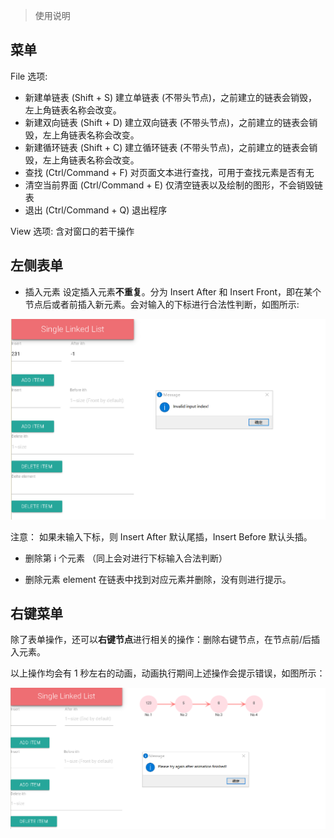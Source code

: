 > 使用说明

## 菜单
File 选项:
- 新建单链表 (Shift + S)
建立单链表 (不带头节点)，之前建立的链表会销毁，左上角链表名称会改变。
- 新建双向链表 (Shift + D)
建立双向链表 (不带头节点)，之前建立的链表会销毁，左上角链表名称会改变。
- 新建循环链表 (Shift + C)
建立循环链表 (不带头节点)，之前建立的链表会销毁，左上角链表名称会改变。
- 查找 (Ctrl/Command + F)
对页面文本进行查找，可用于查找元素是否有无
- 清空当前界面 (Ctrl/Command + E)
仅清空链表以及绘制的图形，不会销毁链表
- 退出 (Ctrl/Command + Q)
退出程序

View 选项: 含对窗口的若干操作

## 左侧表单
- 插入元素
设定插入元素**不重复**。分为 Insert After 和 Insert Front，即在某个节点后或者前插入新元素。会对输入的下标进行合法性判断，如图所示:
<center>
    <img src="../img/help1.png" width=600>
</center>

注意： 如果未输入下标，则 Insert After 默认尾插，Insert Before 默认头插。

- 删除第 i 个元素 （同上会对进行下标输入合法判断）

- 删除元素 element
在链表中找到对应元素并删除，没有则进行提示。

## 右键菜单
除了表单操作，还可以**右键节点**进行相关的操作：删除右键节点，在节点前/后插入元素。

以上操作均会有 1 秒左右的动画，动画执行期间上述操作会提示错误，如图所示：
    <center>
        <img src="../img/help3.png" width=600>
    </center>
